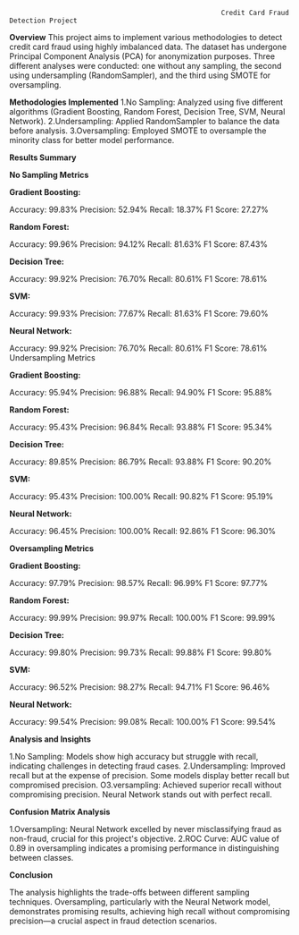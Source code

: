                                                          Credit Card Fraud Detection Project
**Overview**
This project aims to implement various methodologies to detect credit card fraud using highly imbalanced data. The dataset has undergone Principal Component Analysis (PCA) for anonymization purposes. Three different analyses were conducted: one without any sampling, the second using undersampling (RandomSampler), and the third using SMOTE for oversampling.

**Methodologies Implemented**
1.No Sampling: Analyzed using five different algorithms (Gradient Boosting, Random Forest, Decision Tree, SVM, Neural Network).
2.Undersampling: Applied RandomSampler to balance the data before analysis.
3.Oversampling: Employed SMOTE to oversample the minority class for better model performance.

**Results Summary**

**No Sampling Metrics**

**Gradient Boosting:**

Accuracy: 99.83%
Precision: 52.94%
Recall: 18.37%
F1 Score: 27.27%

**Random Forest:**

Accuracy: 99.96%
Precision: 94.12%
Recall: 81.63%
F1 Score: 87.43%

**Decision Tree:**

Accuracy: 99.92%
Precision: 76.70%
Recall: 80.61%
F1 Score: 78.61%

**SVM:**

Accuracy: 99.93%
Precision: 77.67%
Recall: 81.63%
F1 Score: 79.60%

**Neural Network:**

Accuracy: 99.92%
Precision: 76.70%
Recall: 80.61%
F1 Score: 78.61%
Undersampling Metrics

**Gradient Boosting:**

Accuracy: 95.94%
Precision: 96.88%
Recall: 94.90%
F1 Score: 95.88%

**Random Forest:**

Accuracy: 95.43%
Precision: 96.84%
Recall: 93.88%
F1 Score: 95.34%

**Decision Tree:**

Accuracy: 89.85%
Precision: 86.79%
Recall: 93.88%
F1 Score: 90.20%

**SVM:**

Accuracy: 95.43%
Precision: 100.00%
Recall: 90.82%
F1 Score: 95.19%

**Neural Network:**

Accuracy: 96.45%
Precision: 100.00%
Recall: 92.86%
F1 Score: 96.30%

**Oversampling Metrics**

**Gradient Boosting:**

Accuracy: 97.79%
Precision: 98.57%
Recall: 96.99%
F1 Score: 97.77%

**Random Forest:**

Accuracy: 99.99%
Precision: 99.97%
Recall: 100.00%
F1 Score: 99.99%

**Decision Tree:**

Accuracy: 99.80%
Precision: 99.73%
Recall: 99.88%
F1 Score: 99.80%

**SVM:**

Accuracy: 96.52%
Precision: 98.27%
Recall: 94.71%
F1 Score: 96.46%

**Neural Network:**

Accuracy: 99.54%
Precision: 99.08%
Recall: 100.00%
F1 Score: 99.54%

**Analysis and Insights**

1.No Sampling: Models show high accuracy but struggle with recall, indicating challenges in detecting fraud cases.
2.Undersampling: Improved recall but at the expense of precision. Some models display better recall but compromised precision.
O3.versampling: Achieved superior recall without compromising precision. Neural Network stands out with perfect recall.

**Confusion Matrix Analysis**

1.Oversampling: Neural Network excelled by never misclassifying fraud as non-fraud, crucial for this project's objective.
2.ROC Curve: AUC value of 0.89 in oversampling indicates a promising performance in distinguishing between classes.

**Conclusion**

The analysis highlights the trade-offs between different sampling techniques. Oversampling, particularly with the Neural Network model, demonstrates promising results, achieving high recall without compromising precision—a crucial aspect in fraud detection scenarios.
